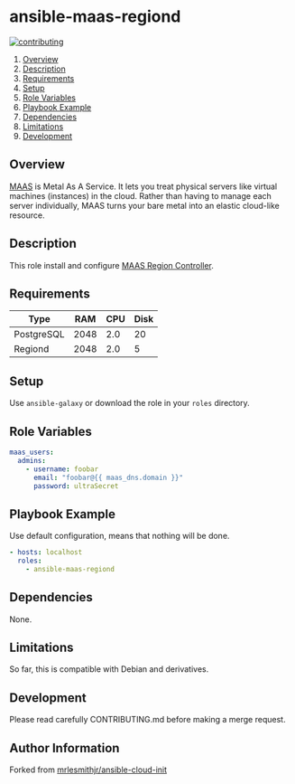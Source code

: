# ansible-maas-regiond

[![contributing][contributing-img]](CONTRIBUTING.md)

1. [Overview](#overview)
1. [Description](#description)
1. [Requirements](#requirements)
1. [Setup](#setup)
1. [Role Variables](#role-variables)
1. [Playbook Example](#playbook-example)
1. [Dependencies](#dependencies)
1. [Limitations](#limitations)
1. [Development](#development)

## Overview

[MAAS](https://maas.io/docs/what-is-maas) is Metal As A Service. It lets you treat physical servers like virtual machines (instances)
in the cloud. Rather than having to manage each server individually, MAAS turns your bare metal
into an elastic cloud-like resource.

## Description

This role install and configure [MAAS Region Controller](https://maas.io/docs/region-controller).

## Requirements

| Type       | RAM  | CPU | Disk |
|------------|------|-----|------|
| PostgreSQL | 2048 | 2.0 | 20   |
| Regiond    | 2048 | 2.0 | 5    |


## Setup

Use `ansible-galaxy` or download the role in your `roles` directory.

## Role Variables

```yaml
maas_users:
  admins:
    - username: foobar
      email: "foobar@{{ maas_dns.domain }}"
      password: ultraSecret
```

## Playbook Example

Use default configuration, means that nothing will be done.

```yaml
- hosts: localhost
  roles:
    - ansible-maas-regiond
```

## Dependencies

None.

## Limitations

So far, this is compatible with Debian and derivatives.

## Development

Please read carefully CONTRIBUTING.md before making a merge request.

[contributing-img]: https://img.shields.io/badge/contributing--grey.svg

## Author Information

Forked from [mrlesmithjr/ansible-cloud-init](https://github.com/mrlesmithjr/ansible-maas)

